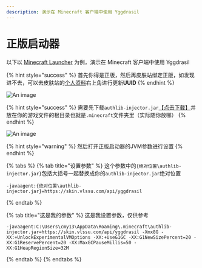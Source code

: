 ```yaml
---
description: 演示在 Minecraft 客户端中使用 Yggdrasil
---
```


# 正版启动器

以下以 [Minecraft Launcher](https://www.minecraft.net/zh-hans/download) 为例，演示在 Minecraft 客户端中使用 Yggdrasil

{% hint style="success" %}
首先你得是正版，然后再皮肤站绑定正版，如发现进不去，可以去皮肤站的[个人资料](https://skin.vlssu.com/user/profile)右上角进行更新**UUID**
{% endhint %}

![An image](https://i.loli.net/2020/02/26/tAN2JZTHBOl3k5F.png)

{% hint style="success" %}
需要先下载`authlib-injector.jar`[【点击下载】](https://authlib-injector.yushi.moe/~download/)并放在你的游戏文件的根目录也就是`.minecraft`文件夹里（实际随你放哪）
{% endhint %}

![An image](https://i.loli.net/2020/02/26/TB2Hsxow3KjOuqD.png)

{% hint style="warning" %}
然后打开正版启动器的JVM参数进行设置
{% endhint %}

{% tabs %}
{% tab title="设置参数" %}
这个参数中的`{绝对位置\authlib-injector.jar}`包括大括号一起替换成你的`authlib-injector.jar`绝对位置

```text
-javaagent:{绝对位置\authlib-injector.jar}=https://skin.vlssu.com/api/yggdrasil
```
{% endtab %}

{% tab title="这是我的参数" %}
这是我设置参数，仅供参考

```text
-javaagent:C:\Users\cmy13\AppData\Roaming\.minecraft\authlib-injector.jar=https://skin.vlssu.com/api/yggdrasil -Xmx8G -XX:+UnlockExperimentalVMOptions -XX:+UseG1GC -XX:G1NewSizePercent=20 -XX:G1ReservePercent=20 -XX:MaxGCPauseMillis=50 -XX:G1HeapRegionSize=32M
```
{% endtab %}
{% endtabs %}

